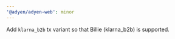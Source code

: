 ```yaml
---
'@adyen/adyen-web': minor
---
```


Add `klarna_b2b` tx variant so that Billie (klarna_b2b) is supported.
